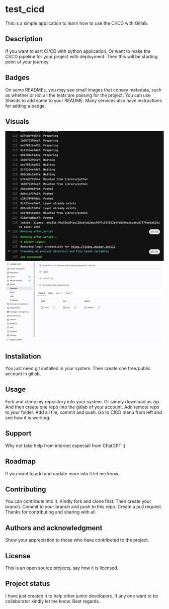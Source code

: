 # test_cicd

This is a simple application to learn how to use the CI/CD with Gitlab.

## Description
If you want to sart CI/CD with python application. Or want to make the CI/CD pipeline for your project with deployment. Then this will be starting point of your journey.

## Badges
On some READMEs, you may see small images that convey metadata, such as whether or not all the tests are passing for the project. You can use Shields to add some to your README. Many services also have instructions for adding a badge.

## Visuals
![Job passed](job_passed.png)
![all tests passed](tests_passed.png)

## Installation
You just need git installed in your system. Then create one free/public account in gitlab.

## Usage
Fork and clone my repository into your system. Or simply download as zip. And then create one repo into the gitlab of your account. Add remote repo to your folder. Add all file, commit and push. Go to CICD menu from left and see how it is working.

## Support
Why not take help from internet especiall from ChatGPT :)

## Roadmap
If you want to add and update more into it let me know.

## Contributing
You can contribute into it. Kindly fork and clone first. Then create your branch. Commit to your branch and push to this repo. Create a pull request. Thanks for contributing and sharing with all.

## Authors and acknowledgment
Show your appreciation to those who have contributed to the project.

## License
This is an open source projects, say how it is licensed.

## Project status
I have just created it to help other junior developers. If any one want to be collaborator kindly let me know. Best regards.
